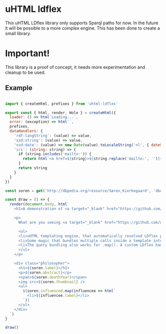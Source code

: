 # uHTML ldflex

This uHTML LDflex library only supports Sparql paths for now. In the future it will be possible to a more complex engine. This has been done to create a small library.

# Important!

This library is a proof of concept, it needs more experimentation and cleanup to be used.

## Example

```JavaScript

import { createHtml, prefixes } from 'uhtml-ldflex'

export const { html, render, Hole } = createHtml({
  loader: () => html`Loading...`,
  error: (exception) => html``,
  prefixes,
  dataHandlers: {
    'rdf:langString': (value) => value,
    'xsd:string': (value) => value,
    'xsd:date': (value) => new Date(value).toLocaleString('nl', { dateStyle: 'short' }),
    'iri': (string: string) => {
      if (string.includes('mailto:')) {
        return html`<a href=${string}>${string.replace('mailto:', '')}</a>`
      }
      return string
    }
  }
})

const soren = get('http://dbpedia.org/resource/Søren_Kierkegaard', 'dbo', 'https://dbpedia.org/sparql')

const draw = () => {
  render(document.body, html`
    <h1>A demonstration of <a target="_blank" href="https://github.com/danielbeeke/uhtml-ldflex">uHTML-LDflex</a></h1>

    <p>
      What are you seeing <a target="_blank" href="https://github.com/danielbeeke/uhtml-ldflex/blob/master/demo/demo.ts">here</a>?

      <ul>
      <li>uHTML templating engine, that automatically resolved LDflex paths via type specific handlers.</li>
      <li>Some magic that bundles multiple calls inside a template into one query via the preload function of LDflex.</li>
      <li>The query bundling also works for .map(). A custom LDflex handlers is written for that use case.</li>
      </ul>
    </p>

    <div class="philosopher">
      <h1>${soren.label}</h1>
      <p>${soren.abstract}</p>
      <span>${soren.deathYear}</span>
      <img src=${soren.thumbnail} />
      <ul>
        ${soren.influenced.map(influencee => html`
          <li>${influencee.label}</li>
        `)}
      </ul>
    </div>
  `)
}

draw()
```
